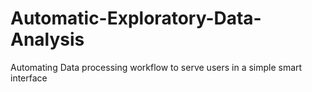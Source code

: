 # Automatic-Exploratory-Data-Analysis
Automating Data processing workflow to serve users in a simple smart interface
